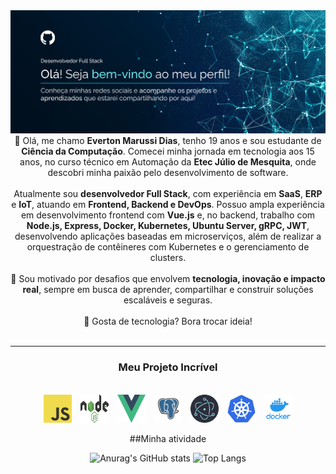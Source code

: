 <img src="https://github.com/EvertonMarussi/EvertonMarussi/blob/main/header2.png" alt="Mokkapps GitHub README header image">

<div align="center"> 👋 Olá, me chamo <b>Everton Marussi Dias</b>, tenho 19 anos e sou estudante de <b>Ciência da Computação</b>. Comecei minha jornada em tecnologia aos 15 anos, no curso técnico em Automação da <b>Etec Júlio de Mesquita</b>, onde descobri minha paixão pelo desenvolvimento de software. <br> <br> Atualmente sou <b>desenvolvedor Full Stack</b>, com experiência em <b>SaaS</b>, <b>ERP</b> e <b>IoT</b>, atuando em <b>Frontend, Backend e DevOps</b>. Possuo ampla experiência em desenvolvimento frontend com <b>Vue.js</b> e, no backend, trabalho com <b>Node.js, Express, Docker, Kubernetes, Ubuntu Server, gRPC, JWT</b>, desenvolvendo aplicações baseadas em microserviços, além de realizar a orquestração de contêineres com Kubernetes e o gerenciamento de clusters. <br> <br> 🚀 Sou motivado por desafios que envolvem <b>tecnologia, inovação e impacto real</b>, sempre em busca de aprender, compartilhar e construir soluções escaláveis e seguras. <br> <br> 💬 Gosta de tecnologia? Bora trocar ideia! </div>

<br>

***

<h3 align="center">Meu Projeto Incrível</h3>

<div align="center"><br>
  <img align="center"  height="45" width="45"  style="margin-right: 10px;" src="https://github.com/EvertonMarussi/EvertonMarussi/blob/main/js.png">
  <img align="center"  height="45" width="45"  style="margin-right: 10px;" src="https://github.com/EvertonMarussi/EvertonMarussi/blob/main/node.png">
  <img align="center"  height="45" width="45"  style="margin-right: 10px;" src="https://github.com/EvertonMarussi/EvertonMarussi/blob/main/vue.png">
  <img align="center"  height="45" width="45"  style="margin-right: 10px;" src="https://github.com/EvertonMarussi/EvertonMarussi/blob/main/psql.png">
  <img align="center"  height="45" width="45"  style="margin-right: 10px;" src="https://github.com/EvertonMarussi/EvertonMarussi/blob/main/electron.png">
  <img align="center"  height="45" width="45"  style="margin-right: 10px;" src="https://github.com/EvertonMarussi/EvertonMarussi/blob/main/kube.png">
  <img align="center"  height="45" width="45" src="https://github.com/EvertonMarussi/EvertonMarussi/blob/main/docker.png">
</div>

<br>

<div align="center" >
  ##Minha atividade
</div>
    
<div align="center">
  
  ![Anurag's GitHub stats](https://github-readme-stats.vercel.app/api?username=EvertonMarussi&show_icons=true&theme=transparent)
  ![Top Langs](https://github-readme-stats.vercel.app/api/top-langs/?username=EvertonMarussi&size_weight=0.5&count_weight=0.5)
  
</div>
